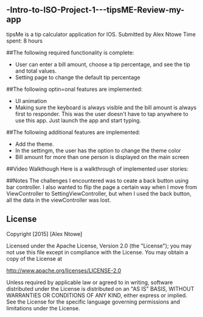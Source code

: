 ## -Intro-to-ISO-Project-1---tipsME-Review-my-app
tipsMe is a tip calculator application for IOS.
Submitted by Alex Ntowe
Time spent: 8 hours

##The following required functionality is complete:
- User can enter a bill amount, choose a tip percentage, and see the tip and total values.
- Setting page to change the default tip percentage

##The following optin=onal features are implemented:
- UI animation
- Making sure the keyboard is always visible and the bill amount is always first to responder. This was the user doesn't have to tap anywhere to use this app. Just launch the app and start typing.

##The following additional features are implemented:
- Add the theme.
- In the settingm, the user has the option to change the theme color
- Bill amount for more than one person is displayed on the main screen

##Video Walkthough
Here is a walkthrough of implemented user stories:

##Notes
The challenges I encountered was to ceate a back button using bar controller. I also wanted to flip the page a certain way when I move from ViewController to SettingViewController, but when I used the back button, all the data in the viewController was lost. 

## License

  Copyright [2015] [Alex Ntowe]

  Licensed under the Apache License, Version 2.0 (the "License");
  you may not use this file except in compliance with the License.
  You may obtain a copy of the License at

  http://www.apache.org/licenses/LICENSE-2.0

  Unless required by applicable law or agreed to in writing, software
  distributed under the License is distributed on an "AS IS" BASIS,
  WITHOUT WARRANTIES OR CONDITIONS OF ANY KIND, either express or implied.
  See the License for the specific language governing permissions and
  limitations under the License.
